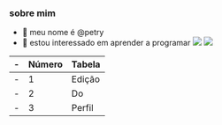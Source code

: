 ### sobre mim
- 👋 meu nome é @petry
- 👀 estou interessado em aprender a programar
![](https://img.shields.io/badge/JavaScript-323330?style=for-the-badge&logo=javascript&logoColor=F7DF1E)
![](https://img.shields.io/badge/Scratch-4D97FF?style=for-the-badge&logo=Scratch&logoColor=white)

-|Número | Tabela|
-| ------ | ------ |
-|1|Edição|
-|2|Do|
-|3|Perfil|

